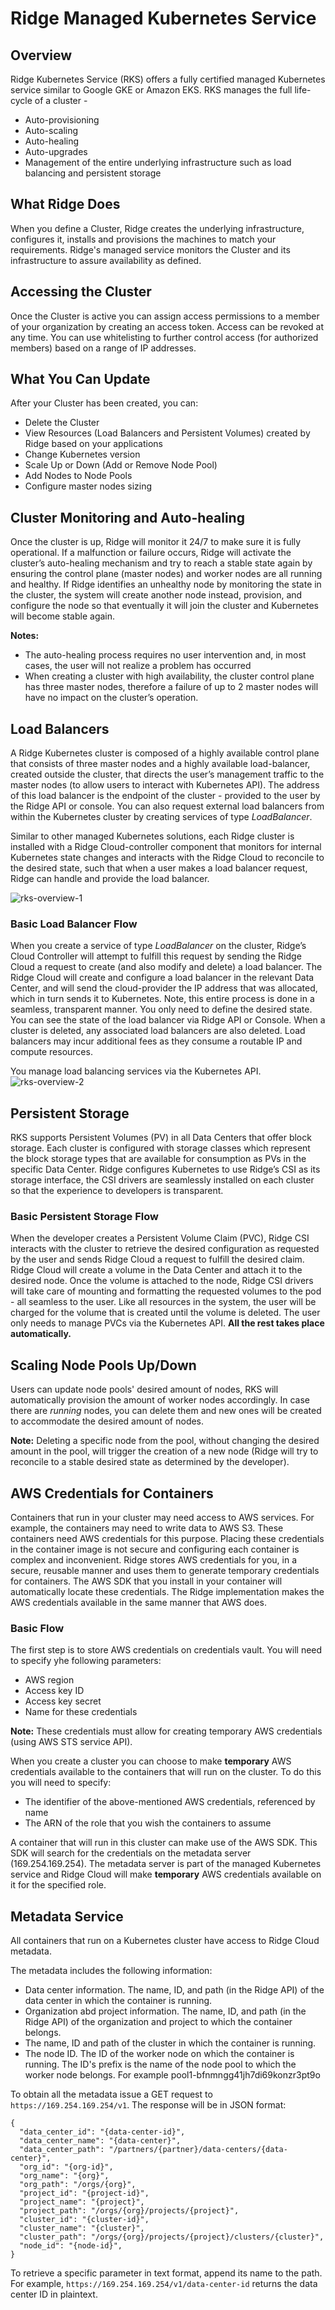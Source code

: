 ﻿# Ridge Managed Kubernetes Service
## Overview
Ridge Kubernetes Service (RKS) offers a fully certified managed Kubernetes service similar to Google GKE or Amazon EKS.
RKS manages the full life-cycle of a cluster -
 - Auto-provisioning
 - Auto-scaling
 - Auto-healing
 - Auto-upgrades
 - Management of the entire underlying infrastructure such as load balancing and persistent storage

## What Ridge Does
When you define a Cluster, Ridge creates the underlying infrastructure, configures it, installs and provisions the machines to match your requirements.
Ridge's managed service monitors the Cluster and its infrastructure to assure availability as defined.

## Accessing the Cluster
Once the Cluster is active you can assign access permissions to a member of your organization by creating an access token.
Access can be revoked at any time.
You can use whitelisting to further control access (for authorized members) based on a range of IP addresses.

## What You Can Update
After your Cluster has been created, you can:
  * Delete the Cluster
  * View Resources (Load Balancers and Persistent Volumes) created by Ridge based on your applications
  * Change Kubernetes version
  * Scale Up or Down (Add or Remove Node Pool)
  * Add Nodes to Node Pools
  * Configure master nodes sizing

## Cluster Monitoring and Auto-healing
Once the cluster is up, Ridge will monitor it 24/7 to make sure it is fully operational.
If a malfunction or failure occurs, Ridge will activate the cluster’s auto-healing mechanism and try to reach a stable state again by ensuring the control plane (master nodes) and worker nodes are all running and healthy.
If Ridge identifies an unhealthy node by monitoring the state in the cluster, the system will create another node instead, provision, and configure the node so that eventually it will join the cluster and Kubernetes will become stable again.

**Notes:**
- The auto-healing process requires no user intervention and, in most cases, the user will not realize a problem has occurred
- When creating a cluster with high availability, the cluster control plane has three master nodes, therefore a failure of up to 2 master nodes will have no impact on the cluster’s operation.

## Load Balancers
A Ridge Kubernetes cluster is composed of a highly available control plane that consists of three master nodes and a highly available load-balancer, created outside the cluster, that directs the user’s management traffic to the master nodes (to allow users to interact with Kubernetes API).
The address of this load balancer is the endpoint of the cluster - provided to the user by the Ridge API or console.
You can also request external load balancers from within the Kubernetes cluster by creating services of type _LoadBalancer_.

Similar to other managed Kubernetes solutions, each Ridge cluster is installed with a Ridge Cloud-controller component that monitors for internal Kubernetes state changes and interacts with the Ridge Cloud to reconcile to the desired state, such that when a user makes a load balancer request, Ridge can handle and provide the load balancer.

![rks-overview-1](rks-overview-1.png)
### Basic Load Balancer Flow
When you create a service of type _LoadBalancer_ on the cluster, Ridge’s Cloud Controller will attempt to fulfill this request by sending the Ridge Cloud a request to create (and also modify and delete) a load balancer. The Ridge Cloud will create and configure a load balancer in the relevant Data Center, and will send the cloud-provider the IP address that was allocated, which in turn sends it to Kubernetes.
Note, this entire process is done in a seamless, transparent manner. You only need to define the desired state.
You can see the state of the load balancer via Ridge API or Console.
When a cluster is deleted, any associated load balancers are also deleted.
Load balancers may incur additional fees as they consume a routable IP and compute resources.

You manage load balancing services via the Kubernetes API.
![rks-overview-2](rks-overview-2.png)


## Persistent Storage
RKS supports Persistent Volumes (PV) in all Data Centers that offer block storage.
Each cluster is configured with storage classes which represent the block storage types that are available for consumption as PVs in the specific Data Center.
Ridge configures Kubernetes to use Ridge’s CSI as its storage interface, the CSI drivers are seamlessly installed on each cluster so that the experience to developers is transparent.

### Basic Persistent Storage Flow
When the developer creates a Persistent Volume Claim (PVC), Ridge CSI interacts with the cluster to retrieve the desired configuration as requested by the user and sends Ridge Cloud a request to fulfill the desired claim.
Ridge Cloud will create a volume in the Data Center and attach it to the desired node.
Once the volume is attached to the node, Ridge CSI drivers will take care of mounting and formatting the requested volumes to the pod - all seamless to the user.
Like all resources in the system, the user will be charged for the volume that is created until the volume is deleted.
The user only needs to manage PVCs via the Kubernetes API. **All the rest takes place automatically.**

## Scaling Node Pools Up/Down
Users can update node pools' desired amount of nodes, RKS will automatically provision the amount of worker nodes accordingly.
In case there are _running_ nodes, you can delete them and new ones will be created to accommodate the desired amount of nodes.

**Note:**
Deleting a specific node from the pool, without changing the desired amount in the pool, will trigger the creation of a new node (Ridge will try to reconcile to a stable desired state as determined by the developer).

## AWS Credentials for Containers
Containers that run in your cluster may need access to AWS services.
For example, the containers may need to write data to AWS S3.
These containers need AWS credentials for this purpose.
Placing these credentials in the container image is not secure and configuring each container is complex and inconvenient.
Ridge stores AWS credentials for you, in a secure, reusable manner and uses them to generate temporary credentials for containers.
The AWS SDK that you install in your container will automatically locate these credentials.
The Ridge implementation makes the AWS credentials available in the same manner that AWS does.
### Basic Flow
The first step is to store AWS credentials on credentials vault.
You will need to specify yhe following parameters:
  - AWS region
  - Access key ID
  - Access key secret
  - Name for these credentials

**Note:** These credentials must allow for creating temporary AWS credentials (using AWS STS service API).

When you create a cluster you can choose to make **temporary** AWS credentials available to the containers that will run on the cluster.
To do this you will need to specify:
  - The identifier of the above-mentioned AWS credentials, referenced by name
  - The ARN of the role that you wish the containers to assume

A container that will run in this cluster can make use of the AWS SDK.
This SDK will search for the credentials on the metadata server (169.254.169.254).
The metadata server is part of the managed Kubernetes service and Ridge Cloud will make **temporary** AWS credentials available on it for the specified role.

## Metadata Service
All containers that run on a Kubernetes cluster have access to Ridge Cloud metadata.

The metadata includes the following information:
- Data center information. The name, ID, and path (in the Ridge API) of the data center in which the container is running.
- Organization abd project information. The name, ID, and path (in the Ridge API) of the organization and project to which the container belongs.
- The name, ID and path of the cluster in which the container is running.
- The node ID. The ID of the worker node on which the container is running. The ID's prefix is the name of the node pool to which the worker node belongs. For example pool1-bfnmngg41jh7di69konzr3pt9o


To obtain all the metadata issue a GET request to `https://169.254.169.254/v1`. The response will be in JSON format:


```
{
  "data_center_id": "{data-center-id}",
  "data_center_name": "{data-center}",
  "data_center_path": "/partners/{partner}/data-centers/{data-center}",
  "org_id": "{org-id}",
  "org_name": "{org}",
  "org_path": "/orgs/{org}",
  "project_id": "{project-id}",
  "project_name": "{project}",
  "project_path": "/orgs/{org}/projects/{project}",
  "cluster_id": "{cluster-id}",
  "cluster_name": "{cluster}",
  "cluster_path": "/orgs/{org}/projects/{project}/clusters/{cluster}",
  "node_id": "{node-id}",
}
```
To retrieve a specific parameter in text format, append its name to the path. For example,  `https://169.254.169.254/v1/data-center-id` returns the data center ID in plaintext.
